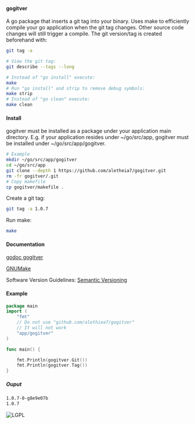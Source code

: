 #### gogitver 
A go package that inserts a git tag into your binary. Uses make to efficiently 
compile your go application when the git tag changes. Other source code changes
will still trigger a compile. The git version/tag is created beforehand with:
```bash
git tag -a

# View the git tag: 
git describe --tags --long

# Instead of "go install" execute:
make
# Run "go install" and strip to remove debug symbols:
make strip
# Instead of "go clean" execute:
make clean
```

#### Install 
gogitver must be installed as a package under your application main
directory. E.g. if your application resides under ~/go/src/app, 
gogitver must be installed under ~/go/src/app/gogitver.

```bash
# Example
mkdir ~/go/src/app/gogitver
cd ~/go/src/app
git clone --depth 1 https://github.com/aletheia7/gogitver.git
rm -fr gogitver/.git
# Copy makefile
cp gogitver/makefile .
```
Create a git tag:
```bash
git tag -a 1.0.7
```
Run make:
```bash
make
```
#### Documentation
[godoc gogitver](http://godoc.org/github.com/aletheia7/gogitver)

[GNUMake](https://www.gnu.org/software/make/manual/make.html)

Software Version Guidelines: [Semantic Versioning](http://semver.org)
#### Example

```go
package main
import (
	"fmt"
	// Do not use "github.com/alethiea7/gogitver"
	// It will not work
	"app/gogitver"
)

func main() {

	fmt.Println(gogitver.Git())	
	fmt.Println(gogitver.Tag())
}
```
##### Ouput
```bash
1.0.7-0-g8e9e07b
1.0.7
```

![LGPL](http://www.gnu.org/graphics/lgplv3-147x51.png)
